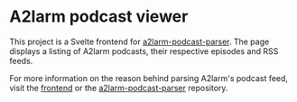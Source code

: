 # A2larm podcast viewer
This project is a Svelte frontend for [a2larm-podcast-parser](https://github.com/digicommons/a2larm-podcast-parser). The page displays a listing of A2larm podcasts, their respective episodes and RSS feeds.

For more information on the reason behind parsing A2larm's podcast feed, visit the [frontend](https://digicommons.github.io/a2larm-podcast-viewer) or the [a2larm-podcast-parser](https://github.com/digicommons/a2larm-podcast-parser) repository.